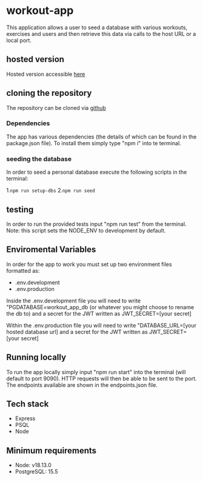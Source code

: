 # workout-app

This application allows a user to seed a database with various workouts, exercises and users and then retrieve this data via calls to the host URL or a local port. 

## hosted version

Hosted version accessible [here](https://pg-workout-app.onrender.com/)

## cloning the repository

The repository can be cloned via [github](https://github.com/PGallagher93/workout-app)

### Dependencies

The app has various dependencies (the details of which can be found in the package.json file). To install them simply type "npm i" into te terminal.

### seeding the database

In order to seed a personal database execute the following scripts in the terminal:

1.`npm run setup-dbs`
2.`npm run seed`

## testing

In order to run the provided tests input "npm run test" from the terminal.
Note: this script sets the NODE_ENV to development by default.

## Enviromental Variables

In order for the app to work you must set up two environment files formatted as:
- .env.development
- .env.production

Inside the .env.development file you will need to write "PGDATABASE=workout_app_db (or whatever you might choose to rename the db to) and a secret for the JWT written as JWT_SECRET=[your secret]

Within the .env.production file you will need to write "DATABASE_URL=[your hosted database url] and a secret for the JWT written as JWT_SECRET=[your secret]

## Running locally

To run the app locally simply input "npm run start" into the terminal (will default to port 9090). HTTP requests will then be able to be sent to the port. The endpoints available are shown in the endpoints.json file.

## Tech stack

- Express
- PSQL
- Node

## Minimum requirements

- Node: v18.13.0
- PostgreSQL: 15.5
